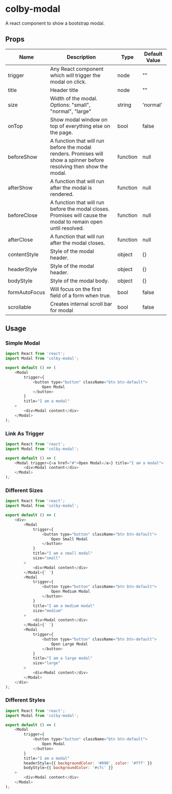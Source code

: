 # colby-modal

A react component to show a bootstrap modal.

## Props

| Name          | Description                                                                                                           | Type     | Default Value |
| ------------- | --------------------------------------------------------------------------------------------------------------------- | -------- | ------------- |
| trigger       | Any React component which will trigger the modal on click.                                                            | node     | ""            |
| title         | Header title                                                                                                          | node     | ""            |
| size          | Width of the modal. Options: "small", "normal", "large"                                                               | string   | 'normal'      |
| onTop         | Show modal window on top of everything else on the page.                                                              | bool     | false         |
| beforeShow    | A function that will run before the modal renders. Promises will show a spinner before resolving then show the modal. | function | null          |
| afterShow     | A function that will run after the modal is rendered.                                                                 | function | null          |
| beforeClose   | A function that will run before the modal closes. Promises will cause the modal to remain open until resolved.        | function | null          |
| afterClose    | A function that will run after the modal closes.                                                                      | function | null          |
| contentStyle  | Style of the modal header.                                                                                            | object   | {}            |
| headerStyle   | Style of the modal header.                                                                                            | object   | {}            |
| bodyStyle     | Style of the modal body.                                                                                              | object   | {}            |
| formAutoFocus | Will focus on the first field of a form when true.                                                                    | bool     | false         |
| scrollable    | Creates internal scroll bar for modal                                                                                 | bool     | false         |

## Usage

### Simple Modal

```javascript
import React from 'react';
import Modal from 'colby-modal';

export default () => (
    <Modal
        trigger={
            <button type="button" className="btn btn-default">
                Open Modal
            </button>
        }
        title="I am a modal"
    >
        <div>Modal content</div>
    </Modal>
);
```

### Link As Trigger

```javascript
import React from 'react';
import Modal from 'colby-modal';

export default () => (
    <Modal trigger={<a href="#">Open Modal</a>} title="I am a modal">
        <div>Modal content</div>
    </Modal>
);
```

### Different Sizes

```javascript
import React from 'react';
import Modal from 'colby-modal';

export default () => (
    <div>
        <Modal
            trigger={
                <button type="button" className="btn btn-default">
                    Open Small Modal
                </button>
            }
            title="I am a small modal"
            size="small"
        >
            <div>Modal content</div>
        </Modal>{' '}
        <Modal
            trigger={
                <button type="button" className="btn btn-default">
                    Open Medium Modal
                </button>
            }
            title="I am a medium modal"
            size="medium"
        >
            <div>Modal content</div>
        </Modal>{' '}
        <Modal
            trigger={
                <button type="button" className="btn btn-default">
                    Open Large Modal
                </button>
            }
            title="I am a large modal"
            size="large"
        >
            <div>Modal content</div>
        </Modal>
    </div>
);
```

### Different Styles

```javascript
import React from 'react';
import Modal from 'colby-modal';

export default () => (
    <Modal
        trigger={
            <button type="button" className="btn btn-default">
                Open Modal
            </button>
        }
        title="I am a modal"
        headerStyle={{ backgroundColor: '#090', color: '#fff' }}
        bodyStyle={{ backgroundColor: '#cfc' }}
    >
        <div>Modal content</div>
    </Modal>
);
```
